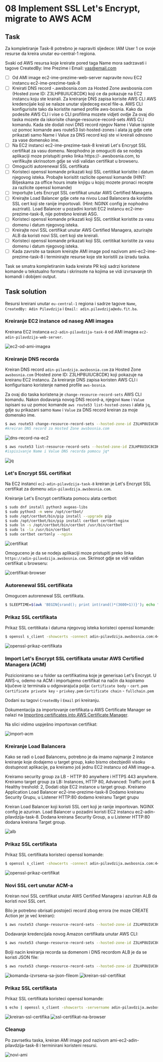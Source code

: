 # 08 Implement SSL Let's Encrypt, migrate to AWS ACM

## Task

Za kompletiranje Task-8 potrebno je napraviti sljedece:
IAM User 1 ce svoje resurse da kreira unutar eu-central-1 regiona.

Svaki od AWS resursa koje kreirate pored taga Name mora sadrzavati i tagove CreatedBy: Ime Prezime i Email: vas@email.com

- [ ] Od AMI image ec2-ime-prezime-web-server napravite novu EC2 instancu ec2-ime-prezime-task-8
- [ ] Kreirati DNS record <ime>-<prezime>.awsbosnia.com za Hosted Zone awsbosnia.com (Hosted zone ID: Z3LHP8UIUC8CDK) koji ce da pokazuje na EC2 instancu koju ste krairali. Za kreiranje DNS zapisa korisite AWS CLI AWS kredencijale koji se nalaze unutar sljedeceg excel file-a. AWS CLI konfigurisite tako da koristite named profile aws-bosnia. Kako da podesite AWS CLI i vise o CLI profilima mozete vidjeti ovdje
Za ovaj dio taska mozete da iskorisite change-resource-record-sets AWS CLI komandu. Kada ste dodali novi DNS record njegov Name i Value ispiste uz pomoc komande aws route53 list-hosted-zones i alata jq gdje cete prikazati samo Name i Value za DNS record koji ste vi kreirali odnosno za vase domensko ime.
- [ ] Na EC2 instanci ec2-ime-prezime-task-8 kreirati Let's Encrypt SSL certifikat za vasu domenu. Neophodno je omoguciti da se nodejs aplikaciji moze pristupiti preko linka https://<ime>-<prezime>.awsbosnia.com, to verifikujte skrinsotom gdje se vidi validan certifikat u browseru.
- [ ] Omoguciti autorenewal SSL certifikata
- [ ] Koristeci openssl komande prikazati koji SSL certitikat koristite i datum njegovog isteka. Probajte korisitit razlicite openssl komande (HINT: Biljeskama za office hours imate knjigu u kojoj mozete pronaci recepte za razlicite openssl komande)
- [ ] Importujte Lets Encrypt SSL certifikat unutar AWS Certified Managera.
- [ ] Kreirajte Load Balancer gdje cete na nivou Load Balancera da koristite SSL cert koji ste ranije importovali. (Hint: NGINX config je nophodno auzrirati). Load Balancer u pozadini koristi EC2 instancu ec2-ime-prezime-task-8, nije potrebno kreirati ASG.
- [ ] Koristeci openssl komande prikazati koji SSL certitikat koristite za vasu domenu i datum njegovog isteka.
- [ ] Kreirajte novi SSL certifikat unutar AWS Certified Managera, azurirajte ALB da koristi novi SSL cert koji ste kreirali.
- [ ] Koristeci openssl komande prikazati koji SSL certitikat koristite za vasu domenu i datum njegovog isteka.
- [ ] Kada zavrsite sa taskom kreirajte AMI image pod nazivom ami-ec2-ime-prezime-task-8 i terminirajte resurse koje ste koristili za izradu taska.

Task se smatra kompletiranim kada kreirate PR koji sadrzi koristene komande u tekstualno formatu i skrinsote na kojima se vidi izvrsavanje tih komandi i dobijeni output.

## Task solution

Resursi kreirani unutar `eu-central-1` regiona i sadrze tagove `Name`, `CreatedBy: Adin Pilavdzija` i `Email: adin.pilavdzija@edu.fit.ba`.

### Kreiranje EC2 instance od naseg AMI imagea

Kreirana EC2 instanca `ec2-adin-pilavdzija-task-8` od AMI imagea `ec2-adin-pilavdzija-web-server`.

![ec2-od-ami-imagea](./1-ec2-od-ami-imagea.png)

### Kreiranje DNS recorda 

Kreiran DNS record `adin-pilavdzija.awsbosnia.com` za Hosted Zone `awsbosnia.com` (Hosted zone ID: Z3LHP8UIUC8CDK) koji pokazuje na kreiranu EC2 instancu. 
Za kreiranje DNS zapisa koristen AWS CLI i konfigurisano koristenje named profile `aws-bosnia`.

Za ovaj dio taska koristena je `change-resource-record-sets` AWS CLI komandu. Nakon dodavanja novog DNS record-a, njegovi `Name` i `Value` ispisani su uz pomoc komande `aws route53 list-hosted-zones` i alata `jq`, gdje su prikazani samo `Name` i `Value` za DNS record kreiran za moje domensko ime.

```bash
$ aws route53 change-resource-record-sets --hosted-zone-id Z3LHP8UIUC8CDK --change-batch '{"Changes":[{"Action":"UPSERT","ResourceRecordSet":{"Name":"adin-pilavdzija.awsbosnia.com.","Type":"A","TTL":60,"ResourceRecords":[{"Value":"52.59.103.129"}]}}]}'
#kreiran DNS record za Hosted Zone awsbosnia.com
```

![dns-record-na-ec2](./2-dns-record-na-ec2.png)

```bash
$ aws route53 list-resource-record-sets --hosted-zone-id Z3LHP8UIUC8CDK | jq '.ResourceRecordSets[] | select(.Name == "adin-pilavdzija.awsbosnia.com.") | {Name, Value}' 
#ispisivanje Name i Value DNS recorda pomocu jq*
```

![jq](./3-jq.png)

### Let's Encrypt SSL certifikat

Na EC2 instanci `ec2-adin-pilavdzija-task-8` kreiran je Let's Encrypt SSL certifikat za domenu `adin-pilavdzija.awsbosnia.com`. 

Kreiranje Let's Encrypt certifikata pomocu alata certbot:

```bash
$ sudo dnf install python3 augeas-libs  
$ sudo python3 -m venv /opt/certbot/  
$ sudo /opt/certbot/bin/pip install --upgrade pip  
$ sudo /opt/certbot/bin/pip install certbot certbot-nginx  
$ sudo ln -s /opt/certbot/bin/certbot /usr/bin/certbot  
$ sudo ls -la /usr/bin/certbot  
$ sudo certbot certonly --nginx  
```

![certifikat](./4-certifikat.png)

Omoguceno je da se nodejs aplikaciji moze pristupiti preko linka `https://adin-pilavdzija.awsbosnia.com`. Skrinsot gdje se vidi validan certifikat u browseru:

![certifikat-browser](./5-certifikat2.png)

### Autorenewal SSL certifikata

Omogucen autorenewal SSL certifikata.

```bash
$ SLEEPTIME=$(awk 'BEGIN{srand(); print int(rand()*(3600+1))}'); echo "0 0,12 * * * root sleep $SLEEPTIME && certbot renew -q" | sudo tee -a /etc/crontab > /dev/null #autorenewal preko certbota
```

### Prikaz SSL certifikata 

Prikaz SSL certitikata i datuma njegovog isteka koristeci openssl komande:

```bash
$ openssl s_client -showcerts -connect adin-pilavdzija.awsbosnia.com:443
```

![openssl-prikaz-certifikata](./6-openssl-prikaz-certifikata.png)

### Import Let's Encrypt SSL certifikata unutar AWS Certified Managera (ACM)

Pozicioniramo se u folder sa certifikatima koje je generisao Let's Encrypt. U AWS-u, odemo na ACM i importujemo certifikat na način da kopiramo ključeve iz terminala u odgovarajuća polja:
`Certificate body` - `cert.pem`
`Certificate private key` - `privkey.pem`
`Certificate chain` - `fullchain.pem`

Dodani su tagovi `CreatedBy` i `Email` pri kreiranju.

Dokumentacija za importovanje certifikata u AWS Certificate Manager se nalazi na [Importing certificates into AWS Certificate Manager](https://docs.aws.amazon.com/acm/latest/userguide/import-certificate.html).

Na slici vidimo uspješno importovan certifikat:

![import-acm](./7-import-acm.png)

### Kreiranje Load Balancera 

Kako se radi o Load Balanceru, potrebno je da imamo najmanje 2 instance kreiranje koje dodajemo u target group, kako bismo obezbjedili visoku dostupnost aplikacije, pa kreiramo još jednu EC2 instancu od AMI image-a.

Kreiramo security group za LB - HTTP 80 anywhere i HTTPS 443 anywhere.
Kreiramo target group za LB: Instances, HTTP 80, Advanced: Traffic port & Healthy treshold: 2, Dodati obje EC2 instance u target group.
Kreiramo Application Load Balancer ec2-ime-prezime-task-8 Dodamo kreiranu Security Grupu, u Listener HTTP:80 dodamo kreiranu Target grupu

Kreiran Load Balancer koji koristi SSL cert koji je ranije importovan. NGINX config je azuriran. Load Balancer u pozadini koristi EC2 instancu ec2-adin-pilavdzija-task-8. Dodana kreirana Security Group, a u Listener HTTP:80 dodana kreirana Target group.

![alb](./8-alb.png)

### Prikaz SSL certifikata 

Prikaz SSL certifikata koristeci openssl komande:

```bash
$ openssl s_client -showcerts -connect adin-pilavdzija.awsbosnia.com:443 2>/dev/null | openssl x509 -noout -text
```
![openssl-prikaz-certifikat](./8-openssl-prikaz-certifikata.png)

### Novi SSL cert unutar ACM-a

Kreiran novi SSL certifikat unutar AWS Certified Managera i azuriran ALB da koristi novi SSL cert.

Bilo je potrebno obrisati postojeći record zbog errora (ne moze CREATE Action jer je već kreiran):

```bash
$ aws route53 change-resource-record-sets --hosted-zone-id Z3LHP8UIUC8CDK --change-batch '{"Changes":[{"Action":"DELETE","ResourceRecordSet":{"Name":"adin-pilavdzija.awsbosnia.com.","Type":"A","TTL":60,"ResourceRecords":[{"Value":"52.59.103.129"}]}}]}'
```

Dodavanje kredencijala novog Amazon certifikata unutar AWS CLI:

```bash
$ aws route53 change-resource-record-sets --hosted-zone-id Z3LHP8UIUC8CDK --change-batch '{"Changes":[{"Action":"CREATE","ResourceRecordSet":{"Name":"_0745668a2195a19ca010392e8fb6cd97.adin-pilavdzija.awsbosnia.com.","Type":"CNAME","TTL":60,"ResourceRecords":[{"Value":"_f3551e198d743dc791c1934d64fa3289.fcgjwsnkyp.acm-validations.aws."}]}}]}'
```

Bolji nacin kreiranja recorda sa domenom i DNS recordom ALB je da se koristi JSON file:

```bash
$ aws route53 change-resource-record-sets --hosted-zone-id Z3LHP8UIUC8CDK --change-batch file:///home/ec2-user/json-file.json
```

![komanda-izvrsena-sa-json-fileom](./13-komanda-izvrsena-sa-json-fileom.png)
![kreiran-ssl-certifikat](./9-kreiran-ssl-certifikat.png)

### Prikaz SSL certifikata 

Prikaz SSL certifikata koristeci openssl komande:
```bash
$ echo | openssl s_client -showcerts -servername adin-pilavdzija.awsbosnia.com -connect adin-pilavdzija.awsbosnia.com:443 2>/dev/null | openssl x509 -inform pem -noout -text
```

![kreiran-ssl-certifika](./10-kreiran-ssl-certifikat.png)
![ssl-certifikat-na-browser](./11-ssl-certifikat-na-browseru.png)

### Cleanup

Po zavrsetku taska, kreiran AMI image pod nazivom ami-ec2-adin-pilavdzija-task-8 i terminirani koristeni resursi.

![novi-ami](./12-novi-ami.png)
